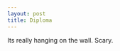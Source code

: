 ```yaml
--- 
layout: post
title: Diploma
---
```

<!-- <a href="http://http://gallery.andrewloe.com/view/dartmouth/2007-fall/PB060002.JPG.html"><img src="http://gallery.andrewloe.com/download/14253-2/PB060002.JPG" height="480" width="640" alt="Diploma" /></a> -->

Its really hanging on the wall. Scary.
